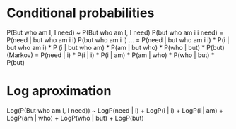 Conditional probabilities
=========================

P(But who am I, I need) ~ P(But who am I, I need)
                        P(but who am i i need)
                        = P(need | but who am i i) P(but who am i i)
                        ...
                        = P(need | but who am i i) * P(i | but who am i) * P (i | but who am) *
                          P(am | but who) * P(who | but) * P(but)
            (Markov)    = P(need | i) * P(i | i) * P(i | am) * P(am | who) * P(who | but) * P(but)

Log aproximation
================

Log(P(But who am I, I need)) ~ LogP(need | i) + LogP(i | i) + LogP(i | am) 
                                + LogP(am | who) + LogP(who | but) + LogP(but)

